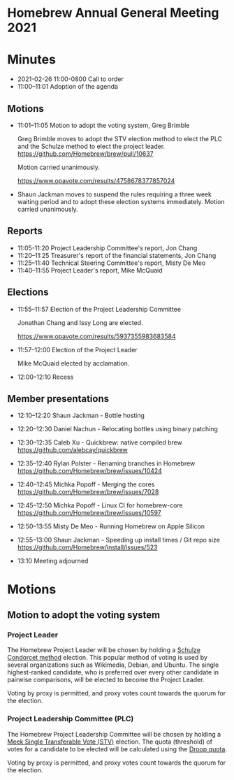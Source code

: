 # Homebrew Annual General Meeting 2021

# Minutes

- 2021-02-26 11:00-0800 Call to order
- 11:00–11:01 Adoption of the agenda

## Motions

- 11:01–11:05 Motion to adopt the voting system, Greg Brimble

  Greg Brimble moves to adopt the STV election method to elect the PLC and the Schulze method to elect the project leader. https://github.com/Homebrew/brew/pull/10637

  Motion carried unanimously.

  https://www.opavote.com/results/4758678377857024
- Shaun Jackman moves to suspend the rules requiring a three week waiting period and to adopt these election systems immediately.
  Motion carried unanimously.

## Reports

- 11:05-11:20 Project Leadership Committee's report, Jon Chang
- 11:20–11:25 Treasurer's report of the financial statements, Jon Chang
- 11:25–11:40 Technical Steering Committee's report, Misty De Meo
- 11:40–11:55 Project Leader's report, Mike McQuaid

## Elections

- 11:55–11:57 Election of the Project Leadership Committee

  Jonathan Chang and Issy Long are elected.

  https://www.opavote.com/results/5937355983683584

- 11:57–12:00 Election of the Project Leader

  Mike McQuaid elected by acclamation.
- 12:00–12:10 Recess

## Member presentations

- 12:10–12:20 Shaun Jackman - Bottle hosting
- 12:20–12:30 Daniel Nachun - Relocating bottles using binary patching
- 12:30–12:35 Caleb Xu - Quickbrew: native compiled brew https://github.com/alebcay/quickbrew
- 12:35–12:40 Rylan Polster - Renaming branches in Homebrew https://github.com/Homebrew/brew/issues/10424
- 12:40–12:45 Michka Popoff - Merging the cores https://github.com/Homebrew/brew/issues/7028
- 12:45–12:50 Michka Popoff - Linux CI for homebrew-core https://github.com/Homebrew/brew/issues/10597
- 12:50–13:55 Misty De Meo - Running Homebrew on Apple Silicon
- 12:55–13:00 Shaun Jackman - Speeding up install times / Git repo size https://github.com/Homebrew/install/issues/523

- 13:10 Meeting adjourned

# Motions

## Motion to adopt the voting system

### Project Leader

The Homebrew Project Leader will be chosen by holding a [Schulze Condorcet method](https://en.wikipedia.org/wiki/Schulze_method) election. This popular method of voting is used by several organizations such as Wikimedia, Debian, and Ubuntu. The single highest-ranked candidate, who is preferred over every other candidate in pairwise comparisons, will be elected to become the Project Leader.

Voting by proxy is permitted, and proxy votes count towards the quorum for the election.

### Project Leadership Committee (PLC)

The Homebrew Project Leadership Committee will be chosen by holding a [Meek Single Transferable Vote (STV)](https://en.wikipedia.org/wiki/Counting_single_transferable_votes#Meek) election. The quota (threshold) of votes for a candidate to be elected will be calculated using the [Droop quota](https://en.wikipedia.org/wiki/Droop_quota).

Voting by proxy is permitted, and proxy votes count towards the quorum for the election.
